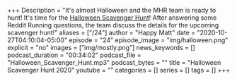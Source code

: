 +++
Description = "It's almost Halloween and the MHR team is ready to hunt! It's time for the [Halloween Scavenger Hunt](https://www.instagram.com/p/CGx7Efbnsjy/)! After answering some Reddit Running questions, the team discuss the details for the upcoming scavenger hunt!"
aliases = ["/24"]
author = "Happy Matt"
date = "2020-10-27T04:10:04-05:00"
episode = "24"
episode_image = "img/halloween.png"
explicit = "no"
images = ["img/mostly.png"]
news_keywords = []
podcast_duration = "00:34:02"
podcast_file = "Halloween_Scavenger_Hunt.mp3"
podcast_bytes = ""
title = "Halloween Scavenger Hunt 2020"
youtube = ""
categories = []
series = []
tags = []
+++
